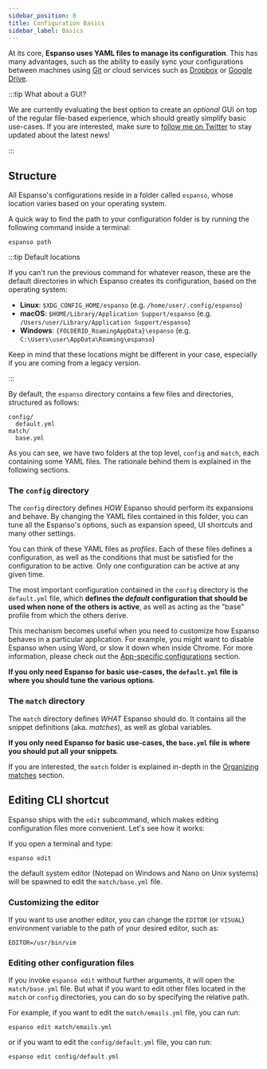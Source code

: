 ```yaml
---
sidebar_position: 0
title: Configuration Basics
sidebar_label: Basics
---
```


At its core, **Espanso uses YAML files to manage its configuration**. This has
many advantages, such as the ability to easily sync your configurations between
machines using [Git](https://git-scm.com/) or cloud services such as
[Dropbox](https://www.dropbox.com/) or
[Google Drive](https://www.google.com/drive/).

:::tip What about a GUI?

We are currently evaluating the best option to create an _optional_ GUI on top
of the regular file-based experience, which should greatly simplify basic
use-cases. If you are interested, make sure to
[follow me on Twitter](https://twitter.com/terzi_federico) to stay updated about
the latest news!

:::

## Structure

All Espanso's configurations reside in a folder called `espanso`, whose location
varies based on your operating system.

A quick way to find the path to your configuration folder is by running the
following command inside a terminal:

```
espanso path
```

:::tip Default locations

If you can't run the previous command for whatever reason, these are the default
directories in which Espanso creates its configuration, based on the operating
system:

-   **Linux**: `$XDG_CONFIG_HOME/espanso` (e.g. `/home/user/.config/espanso`)
-   **macOS**: `$HOME/Library/Application Support/espanso` (e.g.
    `/Users/user/Library/Application Support/espanso`)
-   **Windows**: `{FOLDERID_RoamingAppData}\espanso` (e.g.
    `C:\Users\user\AppData\Roaming\espanso`)

Keep in mind that these locations might be different in your case, especially if
you are coming from a legacy version.

:::

By default, the `espanso` directory contains a few files and directories,
structured as follows:

```
config/
  default.yml
match/
  base.yml
```

As you can see, we have two folders at the top level, `config` and `match`, each
containing some YAML files. The rationale behind them is explained in the
following sections.

### The `config` directory

The `config` directory defines _HOW_ Espanso should perform its expansions and
behave. By changing the YAML files contained in this folder, you can tune all
the Espanso's options, such as expansion speed, UI shortcuts and many other
settings.

You can think of these YAML files as _profiles_. Each of these files defines a
configuration, as well as the conditions that must be satisfied for the
configuration to be active. Only one configuration can be active at any given
time.

The most important configuration contained in the `config` directory is the
`default.yml` file, which **defines the _default_ configuration that should be
used when none of the others is active**, as well as acting as the "base"
profile from which the others derive.

This mechanism becomes useful when you need to customize how Espanso behaves in
a particular application. For example, you might want to disable Espanso when
using Word, or slow it down when inside Chrome. For more information, please
check out the [App-specific configurations](../app-specific-configurations)
section.

**If you only need Espanso for basic use-cases, the `default.yml` file is where
you should tune the various options**.

### The `match` directory

The `match` directory defines _WHAT_ Espanso should do. It contains all the
snippet definitions (aka. _matches_), as well as global variables.

**If you only need Espanso for basic use-cases, the `base.yml` file is where you
should put all your snippets**.

If you are interested, the `match` folder is explained in-depth in the
[Organizing matches](../../matches/organizing-matches) section.

## Editing CLI shortcut

Espanso ships with the `edit` subcommand, which makes editing configuration
files more convenient. Let's see how it works:

If you open a terminal and type:

```
espanso edit
```

the default system editor (Notepad on Windows and Nano on Unix systems) will be
spawned to edit the `match/base.yml` file.

### Customizing the editor

If you want to use another editor, you can change the `EDITOR` (or `VISUAL`)
environment variable to the path of your desired editor, such as:

```
EDITOR=/usr/bin/vim
```

### Editing other configuration files

If you invoke `espanso edit` without further arguments, it will open the
`match/base.yml` file. But what if you want to edit other files located in the
`match` or `config` directories, you can do so by specifying the relative path.

For example, if you want to edit the `match/emails.yml` file, you can run:

```
espanso edit match/emails.yml
```

or if you want to edit the `config/default.yml` file, you can run:

```
espanso edit config/default.yml
```
